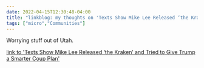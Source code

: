 ```yaml
---
date: 2022-04-15T12:30:48-04:00
title: "linkblog: my thoughts on 'Texts Show Mike Lee Released ‘the Kraken’ and Tried to Give Trump a Smarter Coup Plan'"
tags: ["micro","Communities"]
---
```

Worrying stuff out of Utah.
 
[link to 'Texts Show Mike Lee Released ‘the Kraken’ and Tried to Give Trump a Smarter Coup Plan'](https://www.vice.com/en/article/wxd9pm/sen-mike-lee-mark-meadows-election)

